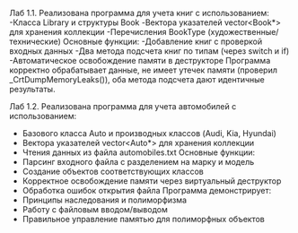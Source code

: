 Лаб 1.1.
Реализована программа для учета книг с использованием:
-Класса Library и структуры Book
-Вектора указателей vector<Book*> для хранения коллекции
-Перечисления BookType (художественные/технические)
Основные функции:
-Добавление книг с проверкой входных данных
-Два метода подсчета книг по типам (через switch и if)
-Автоматическое освобождение памяти в деструкторе
Программа корректно обрабатывает данные, не имеет утечек памяти (проверил _CrtDumpMemoryLeaks()), оба метода подсчета дают идентичные результаты.

Лаб 1.2.
Реализована программа для учета автомобилей с использованием:
- Базового класса Auto и производных классов (Audi, Kia, Hyundai)
- Вектора указателей vector<Auto*> для хранения коллекции
- Чтения данных из файла automobiles.txt
Основные функции:
- Парсинг входного файла с разделением на марку и модель
- Создание объектов соответствующих классов
- Корректное освобождение памяти через виртуальный деструктор
- Обработка ошибок открытия файла
Программа демонстрирует:
- Принципы наследования и полиморфизма
- Работу с файловым вводом/выводом
- Правильное управление памятью для полиморфных объектов
